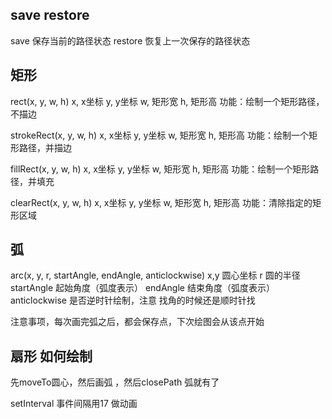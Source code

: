 
## save restore
save 保存当前的路径状态
restore 恢复上一次保存的路径状态

## 矩形
rect(x, y, w, h)
x, x坐标
y, y坐标
w, 矩形宽
h, 矩形高
功能：绘制一个矩形路径，不描边

strokeRect(x, y, w, h)
x, x坐标
y, y坐标
w, 矩形宽
h, 矩形高
功能：绘制一个矩形路径，并描边

fillRect(x, y, w, h)
x, x坐标
y, y坐标
w, 矩形宽
h, 矩形高
功能：绘制一个矩形路径，并填充

clearRect(x, y, w, h)
x, x坐标
y, y坐标
w, 矩形宽
h, 矩形高
功能：清除指定的矩形区域

## 弧
arc(x, y, r, startAngle, endAngle, anticlockwise)
x,y 圆心坐标
r   圆的半径
startAngle 起始角度（弧度表示）
endAngle 结束角度（弧度表示）
anticlockwise 是否逆时针绘制，注意 找角的时候还是顺时针找

注意事项，每次画完弧之后，都会保存点，下次绘图会从该点开始


## 扇形 如何绘制
先moveTo圆心，然后画弧 ，然后closePath 弧就有了


setInterval  事件间隔用17 做动画